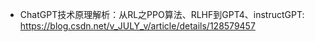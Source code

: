 



- ChatGPT技术原理解析：从RL之PPO算法、RLHF到GPT4、instructGPT: https://blog.csdn.net/v_JULY_v/article/details/128579457



